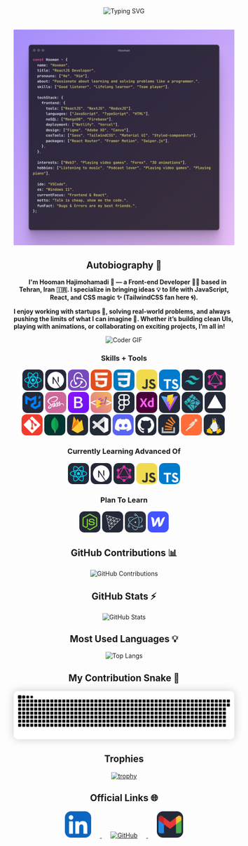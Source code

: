 <div align="center">
  <img src="https://readme-typing-svg.herokuapp.com?font=Fira+Code&size=25&duration=2000&pause=1000&color=4CAF50&background=000000&center=true&vCenter=true&width=800&lines=Hi+%F0%9F%91%8B+I'm+Hooman+Hajimohamadi;React%2FNext.js+Specialist" alt="Typing SVG" />
</div>


<br>
<br>



<div align = 'center'>
<img src="./Hooman.png" alt="Hooman's Developer Card"  width="800" />
</div>



<h2 align="center">Autobiography 📖</h2>

<b>
 <p align="center">
&nbsp;&nbsp;&nbsp;&nbsp; 
 I'm Hooman Hajimohamadi 👋 — a Front-end Developer 🧑‍💻 based in Tehran, Iran 🇮🇷. I specialize in bringing ideas 💡 to life with JavaScript, React, and CSS magic ✨ (TailwindCSS fan here 🌀).

I enjoy working with startups 🫰, solving real-world problems, and always pushing the limits of what I can imagine 🚀.
Whether it’s building clean UIs, playing with animations, or collaborating on exciting projects, I’m all in!

 </p>
</b> 

<div align = 'center'>
  <img src="https://media.giphy.com/media/SWoSkN6DxTszqIKEqv/giphy.gif" alt="Coder GIF" width="500">
</div>

<h3 align="center">Skills + Tools</h3>

<div align="center">
<img src="https://github.com/tandpfun/skill-icons/blob/main/icons/React-Dark.svg" width="48" title="React.Js">  <img src="https://github.com/tandpfun/skill-icons/blob/main/icons/NextJS-Dark.svg" width="48" title="Next.Js">   <img src="https://github.com/tandpfun/skill-icons/blob/main/icons/Redux.svg" width="48" title="Redux.Js">
   <img src="https://github.com/tandpfun/skill-icons/blob/main/icons/HTML.svg" width="48" title="HTML">   <img src="https://github.com/tandpfun/skill-icons/blob/main/icons/CSS.svg" width="48" title="CSS">   <img src="https://github.com/tandpfun/skill-icons/blob/main/icons/JavaScript.svg" width="48"  title="Javascript">   <img src="https://github.com/tandpfun/skill-icons/blob/main/icons/TypeScript.svg" width="48" title="TypeScript">    <img src="https://github.com/tandpfun/skill-icons/blob/main/icons/TailwindCSS-Dark.svg" width="48" title="TailWindCss">    <img src="https://github.com/tandpfun/skill-icons/blob/main/icons/GraphQL-Dark.svg" width="48" title="GraphQl">   <img src="https://github.com/tandpfun/skill-icons/blob/main/icons/MaterialUI-Dark.svg" width="48" title="MUI">   <img src="https://github.com/tandpfun/skill-icons/blob/main/icons/Sass.svg" width="48" title="Sass">  <img src="https://github.com/tandpfun/skill-icons/blob/main/icons/Bootstrap.svg" width="48">  <img src="https://github.com/tandpfun/skill-icons/blob/main/icons/StyledComponents.svg" width="48" title="StyledComponents">  <img src="https://github.com/tandpfun/skill-icons/blob/main/icons/Figma-Dark.svg" width="48" title="Figma">   <img src="https://github.com/tandpfun/skill-icons/blob/main/icons/XD.svg" width="48" title="Adobe XD">   <img src="https://github.com/tandpfun/skill-icons/blob/main/icons/Vite-Dark.svg" width="48"  title="Vite">  <img src="https://github.com/tandpfun/skill-icons/blob/main/icons/Netlify-Dark.svg" width="48" title="Netlify">  <img src="https://github.com/tandpfun/skill-icons/blob/main/icons/Vercel-Dark.svg" width="48" title="Vercel">  <img src="https://github.com/tandpfun/skill-icons/blob/main/icons/Git.svg" width="48" title="Git">  <img src="https://github.com/tandpfun/skill-icons/blob/main/icons/MongoDB.svg" width="48" title="MongoDB">  <img src="https://github.com/tandpfun/skill-icons/blob/main/icons/Firebase-Dark.svg" width="48" title="Firebase">   <img src="https://github.com/tandpfun/skill-icons/blob/main/icons/VSCode-Dark.svg" width="48" title="Vscode">   <img src="https://github.com/tandpfun/skill-icons/blob/main/icons/Discord.svg" width="48" title="Discord">   <img src="https://github.com/tandpfun/skill-icons/blob/main/icons/Github-Dark.svg" width="48" title="Github">   <img src="https://github.com/tandpfun/skill-icons/blob/main/icons/StackOverflow-Dark.svg" width="48" title="StackOverFlow">   <img src="https://github.com/tandpfun/skill-icons/blob/main/icons/Postman.svg" width="48" title="Postman">   <img src="https://github.com/tandpfun/skill-icons/blob/main/icons/Linux-Dark.svg" width="48" title="Linux">   <img src="" width="48" title="">   
</div>

<h3 align="center"> Currently Learning Advanced Of</h3>
<div align="center">
<img src="https://github.com/tandpfun/skill-icons/blob/main/icons/React-Dark.svg" width="48" title="React.Js">  <img src="https://github.com/tandpfun/skill-icons/blob/main/icons/NextJS-Dark.svg" width="48" title="Next.Js">   <img src="https://github.com/tandpfun/skill-icons/blob/main/icons/GraphQL-Dark.svg" width="48" title="GraphQl">   <img src="https://github.com/tandpfun/skill-icons/blob/main/icons/JavaScript.svg" width="48"  title="Javascript">   <img src="https://github.com/tandpfun/skill-icons/blob/main/icons/TypeScript.svg" width="48" title="TypeScript"> 
</div>

<h3 align="center">Plan To Learn</h3>
<div align="center">
<img src="https://github.com/tandpfun/skill-icons/blob/main/icons/NodeJS-Dark.svg" width="48" title="NodeJs">   <img src="https://github.com/tandpfun/skill-icons/blob/main/icons/ThreeJS-Dark.svg" width="48" title="ThreeJs">   <img src="https://github.com/tandpfun/skill-icons/blob/main/icons/Electron.svg" width="48" title="Electron">   <img src="https://github.com/tandpfun/skill-icons/blob/main/icons/Webflow.svg" width="48" title="Webflow">   
</div>


<h2 align="center">GitHub Contributions 📊 </h2>

<div align="center">
  
![GitHub Contributions](https://github-readme-activity-graph.vercel.app/graph?username=itzhoman&theme=github)  

</div>

<h2 align="center">GitHub Stats ⚡ </h2>

<div align="center">
  
![GitHub Stats](https://github-readme-stats.vercel.app/api?username=itzhoman&show_icons=true&theme=dark)  

</div>

<h2 align="center">Most Used Languages 💡  </h2>

<div align="center">
  
![Top Langs](https://github-readme-stats.vercel.app/api/top-langs/?username=itzhoman&layout=compact&theme=dark)

</div>




<h2 align="center"> My Contribution Snake 🐍</h2>

<p align="center">
  <picture>
    <source media="(prefers-color-scheme: dark)" srcset="https://raw.githubusercontent.com/itzhoman/itzhoman/output/github-contribution-grid-snake.svg" />
    <source media="(prefers-color-scheme: light)" srcset="https://raw.githubusercontent.com/itzhoman/itzhoman/output/github-contribution-grid-snake.svg" />
    <img alt="GitHub contribution snake" src="https://raw.githubusercontent.com/itzhoman/itzhoman/output/github-contribution-grid-snake.svg" style="max-width: 100%; box-shadow: 0 0 20px rgba(0,0,0,0.2); border-radius: 10px;" />
  </picture>
</p>

<h2 align="center">Trophies </h2>
<div align = 'center'>
  
[![trophy](https://github-profile-trophy.vercel.app/?username=itzhoman&theme=onedark)](https://github.com/ryo-ma/github-profile-trophy)

</div>


<h2 align="center"> Official Links 🌐 </h2>

<p align="center">
  <!-- LinkedIn -->
  <a href="https://www.linkedin.com/in/itzhoman" target="_blank">
    <img src="https://raw.githubusercontent.com/tandpfun/skill-icons/65dea6c4eaca7da319e552c09f4cf5a9a8dab2c8/icons/LinkedIn.svg" alt="LinkedIn" width="60" style="margin: 0 20px;" />
  </a>

  <!-- GitHub -->
  <a href="https://github.com/itzhoman" target="_blank">
    <img src="https://github.githubassets.com/images/modules/logos_page/GitHub-Mark.png" alt="GitHub" width="60" style="margin: 0 20px;" />
  </a>

  <!-- Gmail -->
  <a href="mailto:dev.hajimohamadi@gmail.com" target="_blank">
    <img src="https://raw.githubusercontent.com/tandpfun/skill-icons/65dea6c4eaca7da319e552c09f4cf5a9a8dab2c8/icons/Gmail-Dark.svg" alt="Email" width="60" style="margin: 0 20px;" />
  </a>
</p>



